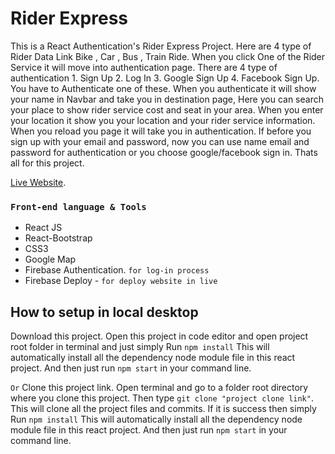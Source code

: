 # Rider Express

This is a React Authentication's Rider Express Project. Here are 4 type of Rider Data Link Bike , Car , Bus , Train Ride. When you click One of the Rider Service it will move into authentication page. There are 4 type of authentication 1. Sign Up 2. Log In 3. Google Sign Up 4. Facebook Sign Up. You have to Authenticate one of these. When you authenticate it will show your name in Navbar and take you in destination page, Here you can search your place to show rider service cost and seat in your area. When you enter your location it show you your location and your rider service information. When you reload you page it will take you in authentication. If before you sign up with your email and password, now you can use name email and password for authentication or you choose google/facebook sign in. Thats all for this project.

[Live Website](https://react-authentication-pro-3da61.web.app/).

### `Front-end language & Tools`

- React JS
- React-Bootstrap
- CSS3
- Google Map
- Firebase Authentication. `for log-in process`
- Firebase Deploy - `for deploy website in live`

## How to setup in local desktop

Download this project. Open this project in code editor and open project root folder in terminal and just simply Run `npm install` This will automatically install all the dependency node module file in this react project. And then just run `npm start` in your command line.

`Or`
Clone this project link. Open terminal and go to a folder root directory where you clone this project. Then type `git clone "project clone link"`. This will clone all the project files and commits. If it is success then simply Run `npm install` This will automatically install all the dependency node module file in this react project. And then just run `npm start` in your command line.
